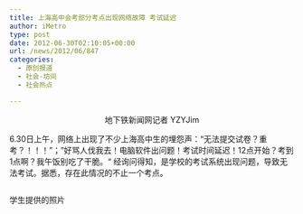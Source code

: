 ```yaml
---
title: 上海高中会考部分考点出现网络故障 考试延迟
author: iMetro
type: post
date: 2012-06-30T02:10:05+00:00
url: /news/2012/06/847
categories:
  - 原创报道
  - 社会-坊间
  - 社会热点

---
```

<p style="text-align: center;">
  地下铁新闻网记者 YZYJim
</p>

6.30日上午，网络上出现了不少上海高中生的埋怨声：“无法提交试卷？重考？！！！”；”好骂人伐我去！电脑软件出问题！考试时间延迟！12点开始？考到1点啊？我午饭别吃了干脆。“ 经询问得知，是学校的考试系统出现问题，导致无法考试。据悉，存在此情况的不止一个考点。

<img id="bigImg" src="http://ww4.sinaimg.cn/mw690/a8e8b134gw1dufynct47hj.jpg" alt="" /> 

学生提供的照片